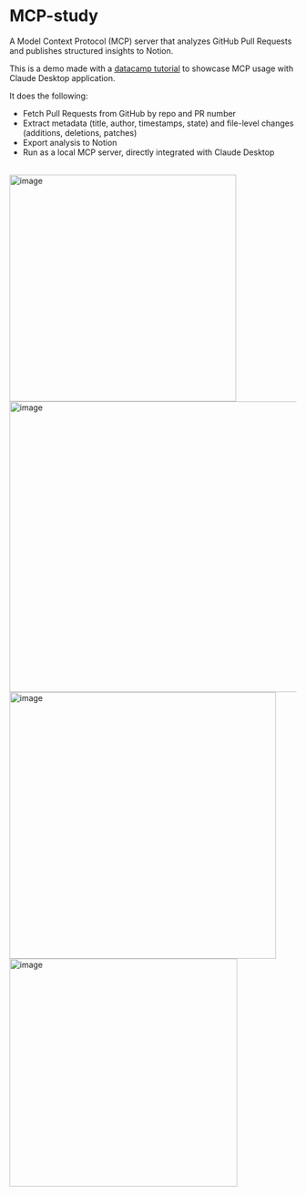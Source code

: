 # MCP-study

A Model Context Protocol (MCP) server that analyzes GitHub Pull Requests and publishes structured insights to Notion.

This is a demo made with a [datacamp tutorial](https://www.datacamp.com/tutorial/mcp-model-context-protocol) to showcase MCP usage with Claude Desktop application.

It does the following:

- Fetch Pull Requests from GitHub by repo and PR number
- Extract metadata (title, author, timestamps, state) and file-level changes (additions, deletions, patches)
- Export analysis to Notion
- Run as a local MCP server, directly integrated with Claude Desktop

<br>

<img width="398" alt="image" src="https://github.com/user-attachments/assets/da30cee0-2297-463e-882e-203d2a9b75b7" />
<img width="510" alt="image" src="https://github.com/user-attachments/assets/01aff131-a5f1-4a9c-97f9-a6a079bd0f00" />
<img width="468" alt="image" src="https://github.com/user-attachments/assets/b351c18a-9b08-4136-b575-12c2f6cb3359" />
<img width="400" alt="image" src="https://github.com/user-attachments/assets/b8dc88aa-eaf3-47f3-bb21-4cbd37945291" />
